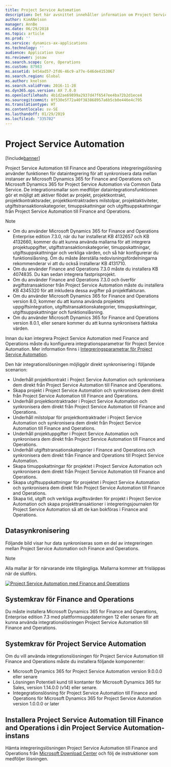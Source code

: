 ```yaml
---
title: Project Service Automation
description: Det här avsnittet innehåller information om Project Service Automation till integreringslösningen för Finance and Operations. Den här integreringslösningen använder dataintegrering för att synkronisera data mellan instanser av Microsoft Dynamics 365 for Finance and Operations och Microsoft Dynamics 365 for Project Service Automation med Common Data Service.
author: KimANelson
manager: AnnBe
ms.date: 06/29/2018
ms.topic: article
ms.prod: ''
ms.service: dynamics-ax-applications
ms.technology: ''
audience: Application User
ms.reviewer: josaw
ms.search.scope: Core, Operations
ms.custom: 87983
ms.assetid: b454ad57-2fd6-46c9-a77e-646de4153067
ms.search.region: Global
ms.author: knelson
ms.search.validFrom: 2016-11-28
ms.dyn365.ops.version: AX 7.0.0
ms.openlocfilehash: 4b1d2ae69899a2937d47f6547ee4ba72b2d1ece4
ms.sourcegitcommit: 0f530e5f72a40f383868957a6b5cb0e446e4c795
ms.translationtype: HT
ms.contentlocale: sv-SE
ms.lasthandoff: 01/29/2019
ms.locfileid: "335702"
---
```

# <a name="project-service-automation"></a>Project Service Automation

[!include[banner](../includes/banner.md)]

Project Service Automation till Finance and Operations integreringslösning använder funktionen för dataintegrering för att synkronisera data mellan instanser av Microsoft Dynamics 365 for Finance and Operations och Microsoft Dynamics 365 for Project Service Automation via Common Data Service. De integrationsmallar som medföljer dataintegrationsfunktionen gör et möjligt att aktiver flödet av projekt, projektkontrakt, projektkontraktsrader, projektkontraktraders milstolpar, projektaktiviteter, utgiftstransaktionskategorier, timuppskattningar och utgiftsuppskattningar från Project Service Automation till Finance and Operations.

> [!NOTE]
> - Om du använder Microsoft Dynamics 365 for Finance and Operations Enterprise edition 7.3.0, när du har installerat KB 4132657 och KB 4132660, kommer du att kunna använda mallarna för att integrera projektuppgifter, utgiftstransaktionskategorier, timuppskattningar, utgiftsuppskattningar och verkliga värden, och så här konfigurerar du funktionslåsning. Om du måste återställa redovisningsfördelningarna rekommenderar vi att du också installerar KB 4131710.
> - Om du använder Finance and Operations 7.3.0 måste du installera KB 4074835. Du kan sedan integrera fastprisprojekt.
> - Om du använder Finance and Operations 7.3.0 och överför avgiftstransaktioner från Project Service Automation måste du installera KB 4345320 för att inkludera dessa avgifter på projektfakturan.
> - Om du använder Microsoft Dynamics 365 for Finance and Operations version 8.0, kommer du att kunna använda projektets uppgiftsintegration, utgiftstransaktionskategorier, timuppskattningar, utgiftsuppskattningar och funktionslåsning.
> - Om du använder Microsoft Dynamics 365 for Finance and Operations version 8.0.1, eller senare kommer du att kunna synkronisera faktiska värden.

Innan du kan integrera Project Service Automation med Finance and Operations måste du konfigurera integrationsparametrar för Project Service Automation. Mer information finns i [Integreringsparametrar för Project Service Automation](PSA-parameters.md).

Den här integrationslösningen möjliggör direkt synkronisering i följande scenarion:

- Underhåll projektkontrakt i Project Service Automation och synkronisera dem direkt från Project Service Automation till Finance and Operations.
- Skapa projekt i Project Service Automation och synkronisera dem direkt från Project Service Automation till Finance and Operations.
- Underhåll projektkontraktrader i Project Service Automation och synkronisera dem direkt från Project Service Automation till Finance and Operations.
- Underhåll milstolpar för projektkontraktrader i Project Service Automation och synkronisera dem direkt från Project Service Automation till Finance and Operations.
- Underhåll projektuppgifter i Project Service Automation och synkronisera dem direkt från Project Service Automation till Finance and Operations.
- Underhåll utgiftstransationskategorier i Finance and Operations och synkronisera dem direkt från Finance and Operations till Project Service Automation.
- Skapa timuppskattningar för projektet i Project Service Automation och synkronisera dem direkt från Project Service Automation till Finance and Operations.
- Skapa utgiftsuppskattningar för projektet i Project Service Automation och synkronisera dem direkt från Project Service Automation till Finance and Operations.
- Skapa tid, utgift och verkliga avgiftsvärden för projekt i Project Service Automation och skapa projekttransaktioner i integreringsjournalen för Project Service Automation så att de kan bokföras i Finance and Operations.

## <a name="data-synchronization"></a>Datasynkronisering

Följande bild visar hur data synkroniseras som en del av integreringen mellan Project Service Automation och Finance and Operations.

> [!NOTE]
> Alla mallar är för närvarande inte tillgängliga. Mallarna kommer att frisläppas när de slutförs.

[![Project Service Automation med Finance and Operations](./media/PSA-integration.png)](./media/PSA-integration.png)

## <a name="system-requirements-for-finance-and-operations"></a>Systemkrav för Finance and Operations

Du måste installera Microsoft Dynamics 365 for Finance and Operations, Enterprise edition 7.3 med plattformsuppdateringen 12 eller senare för att kunna använda integrationslösningen Project Service Automation till Finance and Operations.

## <a name="system-requirements-for-project-service-automation"></a>Systemkrav för Project Service Automation

Om du vill använda integrationslösningen för Project Service Automation till Finance and Operations måste du installera följande komponenter:

- Microsoft Dynamics 365 for Project Service Automation version 9.0.0.0 eller senare
- Lösningen Potentiell kund till kontanter för Microsoft Dynamics 365 for Sales, version 1.14.0.0 (v14) eller senare.
- Integegrationslösning för Project Service Automation till Finance and Operations för Microsoft Dynamics 365 for Project Service Automation version 1.0.0.0 or later

## <a name="install-the-project-service-automation-to-finance-and-operations-integration-solution-in-your-project-service-automation-instance"></a>Installera Project Service Automation till Finance and Operations i din Project Service Automation-instans

Hämta integreringslösningen Project Service Automation till Finance and Operations från [Microsoft Download Center](https://www.microsoft.com/en-us/download/details.aspx?id=57016) och följ de instruktioner som medföljer lösningen.
